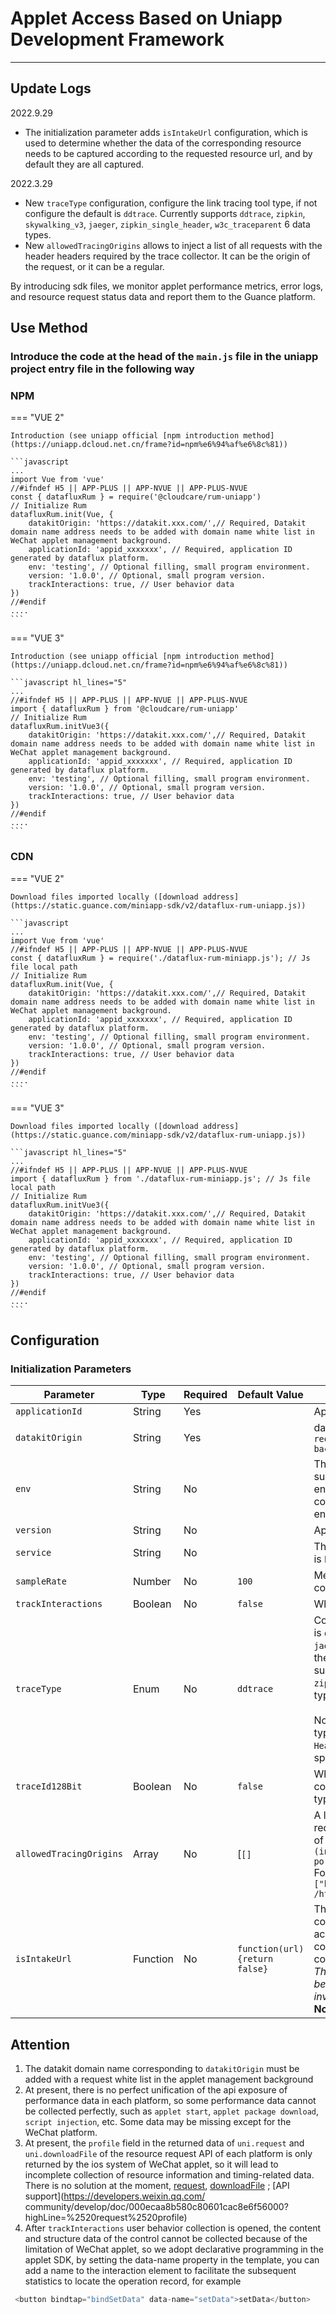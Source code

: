 # Applet Access Based on Uniapp Development Framework
---

## Update Logs
2022.9.29

- The initialization parameter adds `isIntakeUrl` configuration, which is used to determine whether the data of the corresponding resource needs to be captured according to the requested resource url, and by default they are all captured. 

2022.3.29

-   New `traceType` configuration, configure the link tracing tool type, if not configure the default is `ddtrace`. Currently supports `ddtrace`, `zipkin`, `skywalking_v3`, `jaeger`, `zipkin_single_header`, `w3c_traceparent` 6 data types.
-   New `allowedTracingOrigins` allows to inject a list of all requests with the header headers required by the trace collector. It can be the origin of the request, or it can be a regular.

By introducing sdk files, we monitor applet performance metrics, error logs, and resource request status data and report them to the Guance platform.

## Use Method

### Introduce the code at the head of the `main.js` file in the uniapp project entry file in the following way

### NPM

=== "VUE 2" 

	Introduction (see uniapp official [npm introduction method](https://uniapp.dcloud.net.cn/frame?id=npm%e6%94%af%e6%8c%81))
	
	```javascript
	...
	import Vue from 'vue'
	//#ifndef H5 || APP-PLUS || APP-NVUE || APP-PLUS-NVUE
	const { datafluxRum } = require('@cloudcare/rum-uniapp')
	// Initialize Rum
	datafluxRum.init(Vue, {
		datakitOrigin: 'https://datakit.xxx.com/',// Required, Datakit domain name address needs to be added with domain name white list in WeChat applet management background.
		applicationId: 'appid_xxxxxxx', // Required, application ID generated by dataflux platform.
		env: 'testing', // Optional filling, small program environment.
		version: '1.0.0', // Optional, small program version.
		trackInteractions: true, // User behavior data
	})
	//#endif
	....
	```
=== "VUE 3" 

	Introduction (see uniapp official [npm introduction method](https://uniapp.dcloud.net.cn/frame?id=npm%e6%94%af%e6%8c%81))
	
	```javascript hl_lines="5"
	...
	//#ifndef H5 || APP-PLUS || APP-NVUE || APP-PLUS-NVUE
	import { datafluxRum } from '@cloudcare/rum-uniapp'
	// Initialize Rum
	datafluxRum.initVue3({
		datakitOrigin: 'https://datakit.xxx.com/',// Required, Datakit domain name address needs to be added with domain name white list in WeChat applet management background.
		applicationId: 'appid_xxxxxxx', // Required, application ID generated by dataflux platform.
		env: 'testing', // Optional filling, small program environment.
		version: '1.0.0', // Optional, small program version.
		trackInteractions: true, // User behavior data
	})
	//#endif
	....
	```
### CDN

=== "VUE 2" 

	Download files imported locally ([download address](https://static.guance.com/miniapp-sdk/v2/dataflux-rum-uniapp.js))
	
	```javascript
	...
	import Vue from 'vue'
	//#ifndef H5 || APP-PLUS || APP-NVUE || APP-PLUS-NVUE
	const { datafluxRum } = require('./dataflux-rum-miniapp.js'); // Js file local path
	// Initialize Rum
	datafluxRum.init(Vue, {
		datakitOrigin: 'https://datakit.xxx.com/',// Required, Datakit domain name address needs to be added with domain name white list in WeChat applet management background.
		applicationId: 'appid_xxxxxxx', // Required, application ID generated by dataflux platform.
		env: 'testing', // Optional filling, small program environment.
		version: '1.0.0', // Optional, small program version.
		trackInteractions: true, // User behavior data
	})
	//#endif
	....
	```
=== "VUE 3" 

	Download files imported locally ([download address](https://static.guance.com/miniapp-sdk/v2/dataflux-rum-uniapp.js))
	
	```javascript hl_lines="5"
	...
	//#ifndef H5 || APP-PLUS || APP-NVUE || APP-PLUS-NVUE
	import { datafluxRum } from './dataflux-rum-miniapp.js'; // Js file local path
	// Initialize Rum
	datafluxRum.initVue3({
		datakitOrigin: 'https://datakit.xxx.com/',// Required, Datakit domain name address needs to be added with domain name white list in WeChat applet management background.
		applicationId: 'appid_xxxxxxx', // Required, application ID generated by dataflux platform.
		env: 'testing', // Optional filling, small program environment.
		version: '1.0.0', // Optional, small program version.
		trackInteractions: true, // User behavior data
	})
	//#endif
	....
	```

## Configuration

### Initialization Parameters

| Parameter                      | Type     | Required | Default Value                  | Description                                                  |
| ------------------------------- | ------- | -------- | --------- | --------------------------------------------------------------------------------------------------------------------------------------------------------------------------------------------------------------------------------------------------------------------------------------------------------------------------------------------------------------------------------------------------------------------------------------------------------------------------- |
| `applicationId`                 | String  | Yes     |           | Application ID created from Guance                                                                                                                                                                                                                                                                                                                                                                                                    |
| `datakitOrigin`                 | String  | Yes     |           | datakit data reporting Origin;`Note: need to add request whitelist in the applet management backend`                                                                                                                                                                                                                                                                                                  |
| `env`                           | String  | No      |           | The current environment of the applet application, such as prod: online environment; gray: grayscale environment; pre: pre-release environment common: daily environment; local: local environment.                                                                                                                                                             |
| `version`                       | String  | No     |           | Applet App version number                                                                                                                                                                                                                                                                                                                                                                                                                                |
| `service` | String | No | | The service name of the current application, default is `browser`, custom configuration is supported. |
| `sampleRate`                    | Number  | No     | `100`     | Metric data collection percentage: `100` means fully collected, `0` means not collected                                                                                                                                                                                                                                                                                                                                    |
| `trackInteractions`             | Boolean | No     | `false`   | Whether to open user behavior collection                                                                                                                                                                                                                                                                                                                                                                                                                |
| `traceType`                 | Enum    | No     | `ddtrace` | Configure the link tracing tool type, if not the default is `ddtrace`. Currently, `ddtrace`, `zipkin`, `skywalking_v3`, `jaeger`, `zipkin_single_header`, `w3c_traceparent` are the 6 data types supported. Note: `opentelemetry` supports `zipkin_single_header`,`w3c_traceparent`,`zipkin`,`jaeger` types.<br><br>Note: Configuring the traceType of the appropriate type requires setting a different ` Access-Control-All-Headers ` for the corresponding API service to see specifically [how APM associates with RUM](../../application-performance-monitoring/collection/connect-web-app.md) |
| `traceId128Bit`              | Boolean | No     | `false`   | Whether to generate ` traceID ` in 128 bytes, corresponding to ` traceType `, currently supported types ` zipkin `, ` jaeger `                                                                                                                                                                                                                                                        |
| `allowedTracingOrigins`       | Array   | No     | [`[]`     | A list of all requests allowed to inject header headers required by the ` ddtrace ` collector. It can be the origin of the request, or it can be regular, origin: ` Protocol (including://), domain name (or IP address) [and port number] `<br>For example:<br>`["https://api.example.com", /https:\\/\\/.*\\.my-api-domain\\.com/]` |
| `isIntakeUrl`                                     | Function | No     | `function(url) {return false}`     | The user-defined method judges whether the corresponding resource data needs to be collected according to the requested resource url, and collects it by default. Returns: ` false ` means to collect, ` true ` means not to collect<br>*The result returned by this parameter method must be of Boolean type, otherwise it is considered an invalid parameter*<br>**Note: Version requirements are 2.1. 13 and above** |

## Attention

1. The datakit domain name corresponding to ` datakitOrigin ` must be added with a request white list in the applet management background
3. At present, there is no perfect unification of the api exposure of performance data in each platform, so some performance data cannot be collected perfectly, such as `applet start`, `applet package download`, `script injection`, etc. Some data may be missing except for the WeChat platform.
4. At present, the `profile` field in the returned data of `uni.request` and `uni.downloadFile` of the resource request API of each platform is only returned by the ios system of WeChat applet, so it will lead to incomplete collection of resource information and timing-related data. There is no solution at the moment, [request](https://developers.weixin.qq.com/miniprogram/dev/api/network/request/wx.request.html), [downloadFile](https://developers.weixin.qq.com/miniprogram/dev/api/network/download/wx.downloadFile.html) ; [API support](https://developers.weixin.qq.com/ community/develop/doc/000ecaa8b580c80601cac8e6f56000?highLine=%2520request%2520profile)
6. After `trackInteractions` user behavior collection is opened, the content and structure data of the control cannot be collected because of the limitation of WeChat applet, so we adopt declarative programming in the applet SDK, by setting the data-name property in the template, you can add a name to the interaction element to facilitate the subsequent statistics to locate the operation record, for example

```javascript
 <button bindtap="bindSetData" data-name="setData">setData</button>
```

